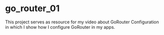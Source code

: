 # go_router_01

This project serves as resource for my video about GoRouter Configuration in which I show how I configure GoRouter in my apps.
